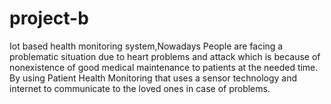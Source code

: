 # project-b

Iot based health monitoring system,Nowadays People are facing a problematic situation due to heart problems and attack which is because of nonexistence of good medical maintenance to patients at the needed time.
 By using Patient Health Monitoring that uses a sensor technology and internet to communicate to the loved ones in case of problems.
